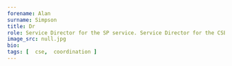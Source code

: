 ```yaml
---
forename: Alan
surname: Simpson
title: Dr
role: Service Director for the SP service. Service Director for the CSE service
image_src: null.jpg
bio: 
tags: [  cse,  coordination ] 
---
```

